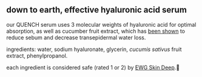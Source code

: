 ## down to earth, effective hyaluronic acid serum

our QUENCH serum uses 3 molecular weights of hyaluronic acid for optimal absorption, as well as cucumber fruit extract, which has [been shown](/text/cucumber-extract-study.pdf) to reduce sebum and decrease transepidermal water loss.

ingredients: water, sodium hyaluronate, glycerin, *cucumis sativus* fruit extract, phenylpropanol.

each ingredient is considered safe (rated 1 or 2) by [EWG Skin Deep](https://www.ewg.org/skindeep).💙
